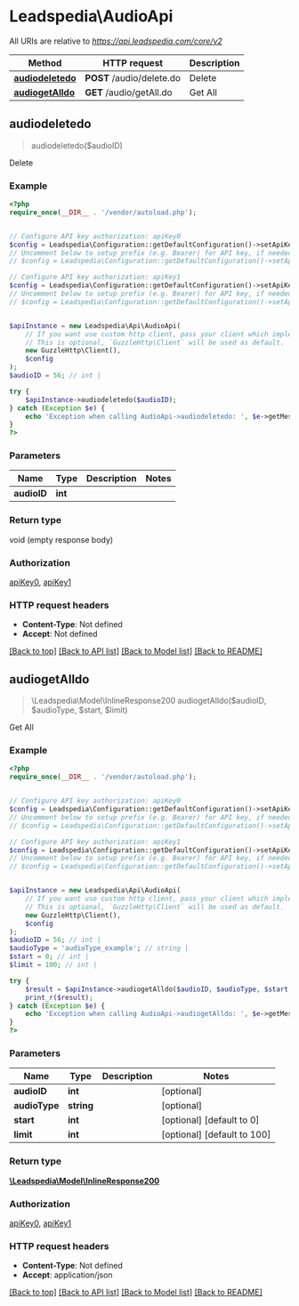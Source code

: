 # Leadspedia\AudioApi

All URIs are relative to *https://api.leadspedia.com/core/v2*

Method | HTTP request | Description
------------- | ------------- | -------------
[**audiodeletedo**](AudioApi.md#audiodeletedo) | **POST** /audio/delete.do | Delete
[**audiogetAlldo**](AudioApi.md#audiogetAlldo) | **GET** /audio/getAll.do | Get All



## audiodeletedo

> audiodeletedo($audioID)

Delete

### Example

```php
<?php
require_once(__DIR__ . '/vendor/autoload.php');


// Configure API key authorization: apiKey0
$config = Leadspedia\Configuration::getDefaultConfiguration()->setApiKey('api_key', 'YOUR_API_KEY');
// Uncomment below to setup prefix (e.g. Bearer) for API key, if needed
// $config = Leadspedia\Configuration::getDefaultConfiguration()->setApiKeyPrefix('api_key', 'Bearer');

// Configure API key authorization: apiKey1
$config = Leadspedia\Configuration::getDefaultConfiguration()->setApiKey('api_secret', 'YOUR_API_KEY');
// Uncomment below to setup prefix (e.g. Bearer) for API key, if needed
// $config = Leadspedia\Configuration::getDefaultConfiguration()->setApiKeyPrefix('api_secret', 'Bearer');


$apiInstance = new Leadspedia\Api\AudioApi(
    // If you want use custom http client, pass your client which implements `GuzzleHttp\ClientInterface`.
    // This is optional, `GuzzleHttp\Client` will be used as default.
    new GuzzleHttp\Client(),
    $config
);
$audioID = 56; // int | 

try {
    $apiInstance->audiodeletedo($audioID);
} catch (Exception $e) {
    echo 'Exception when calling AudioApi->audiodeletedo: ', $e->getMessage(), PHP_EOL;
}
?>
```

### Parameters


Name | Type | Description  | Notes
------------- | ------------- | ------------- | -------------
 **audioID** | **int**|  |

### Return type

void (empty response body)

### Authorization

[apiKey0](../../README.md#apiKey0), [apiKey1](../../README.md#apiKey1)

### HTTP request headers

- **Content-Type**: Not defined
- **Accept**: Not defined

[[Back to top]](#) [[Back to API list]](../../README.md#documentation-for-api-endpoints)
[[Back to Model list]](../../README.md#documentation-for-models)
[[Back to README]](../../README.md)


## audiogetAlldo

> \Leadspedia\Model\InlineResponse200 audiogetAlldo($audioID, $audioType, $start, $limit)

Get All

### Example

```php
<?php
require_once(__DIR__ . '/vendor/autoload.php');


// Configure API key authorization: apiKey0
$config = Leadspedia\Configuration::getDefaultConfiguration()->setApiKey('api_key', 'YOUR_API_KEY');
// Uncomment below to setup prefix (e.g. Bearer) for API key, if needed
// $config = Leadspedia\Configuration::getDefaultConfiguration()->setApiKeyPrefix('api_key', 'Bearer');

// Configure API key authorization: apiKey1
$config = Leadspedia\Configuration::getDefaultConfiguration()->setApiKey('api_secret', 'YOUR_API_KEY');
// Uncomment below to setup prefix (e.g. Bearer) for API key, if needed
// $config = Leadspedia\Configuration::getDefaultConfiguration()->setApiKeyPrefix('api_secret', 'Bearer');


$apiInstance = new Leadspedia\Api\AudioApi(
    // If you want use custom http client, pass your client which implements `GuzzleHttp\ClientInterface`.
    // This is optional, `GuzzleHttp\Client` will be used as default.
    new GuzzleHttp\Client(),
    $config
);
$audioID = 56; // int | 
$audioType = 'audioType_example'; // string | 
$start = 0; // int | 
$limit = 100; // int | 

try {
    $result = $apiInstance->audiogetAlldo($audioID, $audioType, $start, $limit);
    print_r($result);
} catch (Exception $e) {
    echo 'Exception when calling AudioApi->audiogetAlldo: ', $e->getMessage(), PHP_EOL;
}
?>
```

### Parameters


Name | Type | Description  | Notes
------------- | ------------- | ------------- | -------------
 **audioID** | **int**|  | [optional]
 **audioType** | **string**|  | [optional]
 **start** | **int**|  | [optional] [default to 0]
 **limit** | **int**|  | [optional] [default to 100]

### Return type

[**\Leadspedia\Model\InlineResponse200**](../Model/InlineResponse200.md)

### Authorization

[apiKey0](../../README.md#apiKey0), [apiKey1](../../README.md#apiKey1)

### HTTP request headers

- **Content-Type**: Not defined
- **Accept**: application/json

[[Back to top]](#) [[Back to API list]](../../README.md#documentation-for-api-endpoints)
[[Back to Model list]](../../README.md#documentation-for-models)
[[Back to README]](../../README.md)

